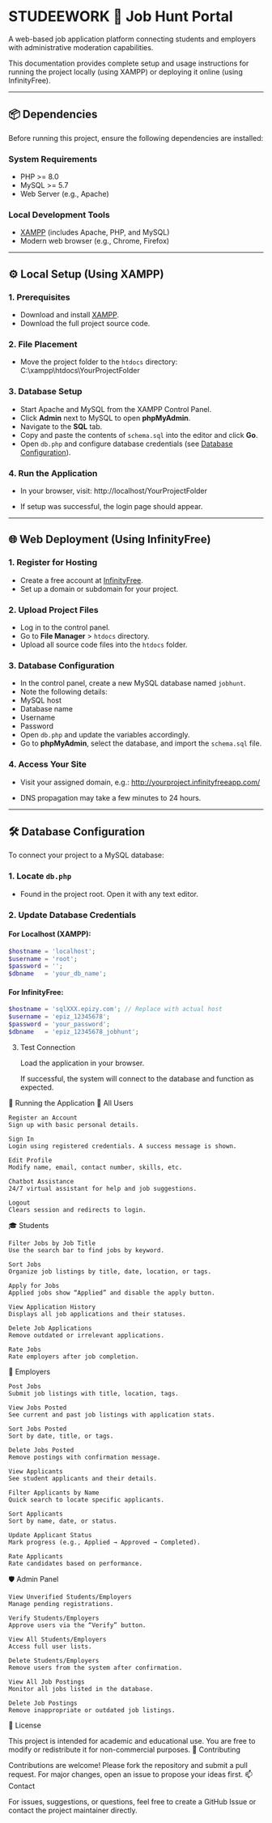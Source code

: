 # STUDEEWORK 💼 Job Hunt Portal

A web-based job application platform connecting students and employers with administrative moderation capabilities.

This documentation provides complete setup and usage instructions for running the project locally (using XAMPP) or deploying it online (using InfinityFree).

---

## 📦 Dependencies

Before running this project, ensure the following dependencies are installed:

### System Requirements
- PHP >= 8.0
- MySQL >= 5.7
- Web Server (e.g., Apache)

### Local Development Tools
- [XAMPP](https://www.apachefriends.org/) (includes Apache, PHP, and MySQL)
- Modern web browser (e.g., Chrome, Firefox)

---

## ⚙️ Local Setup (Using XAMPP)

### 1. Prerequisites
- Download and install [XAMPP](https://www.apachefriends.org/).
- Download the full project source code.

### 2. File Placement
- Move the project folder to the `htdocs` directory:
C:\xampp\htdocs\YourProjectFolder

### 3. Database Setup
- Start Apache and MySQL from the XAMPP Control Panel.
- Click **Admin** next to MySQL to open **phpMyAdmin**.
- Navigate to the **SQL** tab.
- Copy and paste the contents of `schema.sql` into the editor and click **Go**.
- Open `db.php` and configure database credentials (see [Database Configuration](#-database-configuration)).

### 4. Run the Application
- In your browser, visit:
http://localhost/YourProjectFolder

- If setup was successful, the login page should appear.

---

## 🌐 Web Deployment (Using InfinityFree)

### 1. Register for Hosting
- Create a free account at [InfinityFree](https://infinityfree.net/).
- Set up a domain or subdomain for your project.

### 2. Upload Project Files
- Log in to the control panel.
- Go to **File Manager** > `htdocs` directory.
- Upload all source code files into the `htdocs` folder.

### 3. Database Configuration
- In the control panel, create a new MySQL database named `jobhunt`.
- Note the following details:
- MySQL host
- Database name
- Username
- Password
- Open `db.php` and update the variables accordingly.
- Go to **phpMyAdmin**, select the database, and import the `schema.sql` file.

### 4. Access Your Site
- Visit your assigned domain, e.g.:
http://yourproject.infinityfreeapp.com/

- DNS propagation may take a few minutes to 24 hours.

---

## 🛠️ Database Configuration

To connect your project to a MySQL database:

### 1. Locate `db.php`
- Found in the project root. Open it with any text editor.

### 2. Update Database Credentials

#### For Localhost (XAMPP):
```php
$hostname = 'localhost';
$username = 'root';
$password = '';
$dbname   = 'your_db_name';
```

#### For InfinityFree:

```php
$hostname = 'sqlXXX.epizy.com'; // Replace with actual host
$username = 'epiz_12345678';
$password = 'your_password';
$dbname   = 'epiz_12345678_jobhunt';
```

3. Test Connection

    Load the application in your browser.

    If successful, the system will connect to the database and function as expected.

🚀 Running the Application
🔐 All Users

    Register an Account
    Sign up with basic personal details.

    Sign In
    Login using registered credentials. A success message is shown.

    Edit Profile
    Modify name, email, contact number, skills, etc.

    Chatbot Assistance
    24/7 virtual assistant for help and job suggestions.

    Logout
    Clears session and redirects to login.

🎓 Students

    Filter Jobs by Job Title
    Use the search bar to find jobs by keyword.

    Sort Jobs
    Organize job listings by title, date, location, or tags.

    Apply for Jobs
    Applied jobs show “Applied” and disable the apply button.

    View Application History
    Displays all job applications and their statuses.

    Delete Job Applications
    Remove outdated or irrelevant applications.

    Rate Jobs
    Rate employers after job completion.

🏢 Employers

    Post Jobs
    Submit job listings with title, location, tags.

    View Jobs Posted
    See current and past job listings with application stats.

    Sort Jobs Posted
    Sort by date, title, or tags.

    Delete Jobs Posted
    Remove postings with confirmation message.

    View Applicants
    See student applicants and their details.

    Filter Applicants by Name
    Quick search to locate specific applicants.

    Sort Applicants
    Sort by name, date, or status.

    Update Applicant Status
    Mark progress (e.g., Applied → Approved → Completed).

    Rate Applicants
    Rate candidates based on performance.

🛡️ Admin Panel

    View Unverified Students/Employers
    Manage pending registrations.

    Verify Students/Employers
    Approve users via the “Verify” button.

    View All Students/Employers
    Access full user lists.

    Delete Students/Employers
    Remove users from the system after confirmation.

    View All Job Postings
    Monitor all jobs listed in the database.

    Delete Job Postings
    Remove inappropriate or outdated job listings.

📄 License

This project is intended for academic and educational use. You are free to modify or redistribute it for non-commercial purposes.
🤝 Contributing

Contributions are welcome! Please fork the repository and submit a pull request. For major changes, open an issue to propose your ideas first.
📫 Contact

For issues, suggestions, or questions, feel free to create a GitHub Issue or contact the project maintainer directly.
